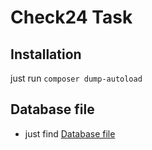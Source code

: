 # Check24 Task 

## Installation 

just run `composer dump-autoload`


## Database file 

- just find [Database file](./blog.sql)